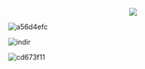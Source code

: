 <p align="center"> <img src="https://komarev.com/ghpvc/?username=El3vateMe&label=Lurking%20&color=yellow&style=plastic"  </p>
  
![a56d4efc](https://github.com/user-attachments/assets/760ac93c-7a1c-47b6-89ec-e81a328f6fc1)


![indir](https://github.com/user-attachments/assets/334cb63e-acb2-4be0-931d-6b8973b75796)

![cd673f11](https://github.com/user-attachments/assets/db5311a8-2ea7-48b3-b81f-f9de7e9e378c)
